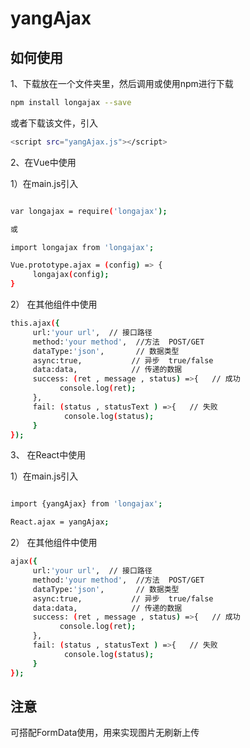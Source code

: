 # yangAjax

## 如何使用
1、下载放在一个文件夹里，然后调用或使用npm进行下载
``` bash
npm install longajax --save

```

或者下载该文件，引入
``` bash
<script src="yangAjax.js"></script>
```

2、在Vue中使用

1）在main.js引入
``` bash

var longajax = require('longajax');

或

import longajax from 'longajax';

Vue.prototype.ajax = (config) => {
     longajax(config);
}

```
2） 在其他组件中使用
``` bash
this.ajax({
     url:'your url',  // 接口路径
     method:'your method',  //方法  POST/GET
     dataType:'json',       // 数据类型
     async:true,           // 异步  true/false
     data:data,            // 传递的数据
     success: (ret , message , status) =>{   // 成功
           console.log(ret);
     },
     fail: (status , statusText ) =>{   // 失败
            console.log(status);
     }
});
```

3、 在React中使用

1）在main.js引入
``` bash

import {yangAjax} from 'longajax';

React.ajax = yangAjax;

```
2） 在其他组件中使用
``` bash
ajax({
     url:'your url',  // 接口路径
     method:'your method',  //方法  POST/GET
     dataType:'json',       // 数据类型
     async:true,           // 异步  true/false
     data:data,            // 传递的数据
     success: (ret , message , status) =>{   // 成功
           console.log(ret);
     },
     fail: (status , statusText ) =>{   // 失败
            console.log(status);
     }
});
```

## 注意

可搭配FormData使用，用来实现图片无刷新上传
